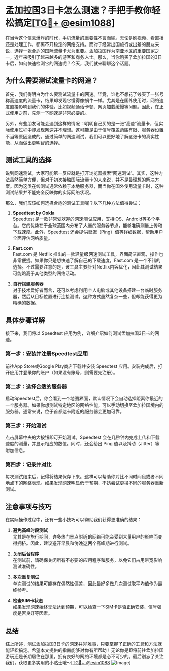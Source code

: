 # 孟加拉国3日卡怎么测速？手把手教你轻松搞定[[TG💪+ @esim1088](https://t.me/s/esim1088)]

在当今这个信息爆炸的时代，手机流量的重要性不言而喻。无论是刷视频、看直播还是处理工作，都离不开稳定的网络支持。而对于经常出国旅行或出差的朋友来说，选择一张合适的国际流量卡尤为重要。孟加拉国作为南亚地区的重要国家之一，近年来吸引了越来越多的游客和商务人士。那么，当你购买了孟加拉国的3日卡后，如何快速检测它的网速呢？今天，我们就来聊聊这个话题。

## 为什么需要测试流量卡的网速？

首先，我们得明白为什么要测试流量卡的网速。毕竟，谁也不想花了钱买了一张号称高速度的流量卡，结果却发现它慢得像蜗牛一样。尤其是在国外使用时，网络速度直接影响到我们的体验，比如视频通话卡顿、网页加载缓慢等问题。因此，在正式使用之前，先测一下网速是非常必要的。

另外，有些朋友可能会遇到这样的情况：明明自己买的是一张“高速”流量卡，但实际使用过程中却发现网速并不理想。这可能是由于信号覆盖范围有限、服务器设置不当等原因造成的。通过简单的网速测试，我们可以更好地了解这张卡的真实性能，从而做出更明智的选择。

## 测试工具的选择

说到网速测试，大家可能第一反应就是打开浏览器搜索“网速测试”。其实，这种方法虽然简单方便，但对于初次接触国际流量卡的人来说，并不是最理想的解决方案。因为这类在线测试通常依赖于本地服务器，而当你在国外使用流量卡时，这种测试结果并不能完全反映你的实际网络状况。

那么，我们应该如何选择合适的测试工具呢？以下几种方法值得尝试：

1. **Speedtest by Ookla**  
   Speedtest 是一款非常受欢迎的网速测试应用，支持iOS、Android等多个平台。它的优势在于全球范围内分布了大量的服务器节点，能够准确测量上传和下载速度。此外，Speedtest 还会提供延迟（Ping）值等详细数据，帮助用户全面评估网络质量。

2. **Fast.com**  
   Fast.com 是 Netflix 推出的一款轻量级网速测试工具，界面简洁直观，操作也非常便捷。如果你只是想快速了解自己的下载速度，Fast.com 是一个不错的选择。不过需要注意的是，该工具主要针对Netflix内容优化，因此其测试结果可能略高于其他类型的网络活动。

3. **自行搭建服务器**  
   对于技术爱好者而言，还可以考虑利用个人电脑或其他设备搭建一台临时服务器，然后从目标位置进行连接测试。这种方式虽然复杂一些，但却能获得更为精确的数据。

## 具体步骤详解

接下来，我们将以 Speedtest 应用为例，详细介绍如何测试孟加拉国3日卡的网速。

### 第一步：安装并注册Speedtest应用
前往App Store或Google Play商店下载并安装 Speedtest 应用。安装完成后，打开应用并登录你的账户（如果没有账号，则需要先注册）。

### 第二步：选择合适的服务器
启动Speedtest后，你会看到一个地图界面，默认情况下会自动选择距离你最近的一个服务器。如果你想测试特定地区的网络性能，可以手动切换至孟加拉国境内的服务器。通常来说，位于首都达卡附近的服务器会更加可靠。

### 第三步：开始测试
点击屏幕中央的大按钮即可开始测试。Speedtest 会在几秒钟内完成上传和下载速度的测量，并显示相应的数值。同时，还会给出 Ping 值以及抖动（Jitter）等附加信息。

### 第四步：记录并对比
每次测试结束后，记得将结果保存下来。这样可以帮助你对比不同时间段或者不同地点下的网络表现。如果发现网速明显低于预期，不妨尝试更换不同的服务器重新测试。

## 注意事项与技巧

在实际操作过程中，还有一些小技巧可以帮助我们获得更准确的结果：

1. **避免高峰时段测试**  
   尤其是在旅行期间，许多热门景点附近的网络可能会受到大量用户的影响而变得拥挤。因此，建议避开早晨和傍晚这两个高峰期进行测试。

2. **关闭后台程序**  
   在测试前，请确保关闭所有不必要的应用程序和服务，以免它们占用带宽影响测试准确性。

3. **多次重复测试**  
   单次测试的结果可能存在偶然性偏差，因此最好多做几次测试取平均值作为最终参考。

4. **检查SIM卡状态**  
   如果发现网速始终无法达到预期，可以检查一下SIM卡是否正确安装、信号强度是否良好等因素。

## 总结

综上所述，测试孟加拉国3日卡的网速并非难事，只要掌握了正确的工具和方法就能轻松搞定。希望本文提供的指南能够对你有所帮助！无论你是即将前往孟加拉国游玩还是长期居住在那里，拥有良好的网络环境都是必不可少的。最后别忘了关注我们，获取更多实用的小贴士哦～[[TG💪+ @esim1088](https://t.me/s/esim1088) ![Image](https://i.postimg.cc/4NQfJmqS/Snipaste-2025-05-13-00-14-12.png)]